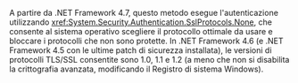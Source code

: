 A partire da .NET Framework 4.7, questo metodo esegue l'autenticazione utilizzando <xref:System.Security.Authentication.SslProtocols.None>, che consente al sistema operativo scegliere il protocollo ottimale da usare e bloccare i protocolli che non sono protette. In .NET Framework 4.6 (e .NET Framework 4.5 con le ultime patch di sicurezza installata), le versioni di protocolli TLS/SSL consentite sono 1.0, 1.1 e 1.2 (a meno che non si disabilita la crittografia avanzata, modificando il Registro di sistema Windows).
